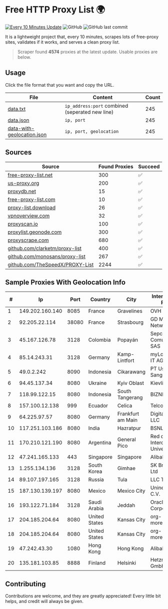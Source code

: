 
# Free HTTP Proxy List 🌍

[![Every 10 Minutes Update](https://github.com/mertguvencli/http-proxy-list/actions/workflows/main.yml/badge.svg?branch=main)](https://github.com/mertguvencli/http-proxy-list/actions/workflows/main.yml)
![GitHub](https://img.shields.io/github/license/mertguvencli/http-proxy-list)
![GitHub last commit](https://img.shields.io/github/last-commit/mertguvencli/http-proxy-list)

It is a lightweight project that, every 10 minutes, scrapes lots of free-proxy sites, validates if it works, and serves a clean proxy list.


> Scraper found **4574** proxies at the latest update. Usable proxies are below.

## Usage

Click the file format that you want and copy the URL.


|File|Content|Count|
|----|-------|-----|
|[data.txt](https://raw.githubusercontent.com/mertguvencli/http-proxy-list/main/proxy-list/data.txt)|`ip_address:port` combined (seperated new line)|245|
|[data.json](https://raw.githubusercontent.com/mertguvencli/http-proxy-list/main/proxy-list/data.json)|`ip, port`|245|
|[data-with-geolocation.json](https://raw.githubusercontent.com/mertguvencli/http-proxy-list/main/proxy-list/data-with-geolocation.json)|`ip, port, geolocation`|245|

## Sources

|Source|Found Proxies|Succeed|
|------|-------------|-------|
|[free-proxy-list.net](https://free-proxy-list.net)|300|✅|
|[us-proxy.org](https://www.us-proxy.org)|200|✅|
|[proxydb.net](http://proxydb.net)|15|✅|
|[free-proxy-list.com](https://free-proxy-list.com/?page=&port=&type%5B%5D=http&type%5B%5D=https&up_time=0&search=Search)|10|✅|
|[proxy-list.download](https://www.proxy-list.download/HTTP)|26|✅|
|[vpnoverview.com](https://vpnoverview.com/privacy/anonymous-browsing/free-proxy-servers)|32|✅|
|[proxyscan.io](https://www.proxyscan.io)|100|✅|
|[proxylist.geonode.com](https://proxylist.geonode.com/api/proxy-list?limit=300&page=1&sort_by=lastChecked&sort_type=desc&protocols=http,https)|300|✅|
|[proxyscrape.com](https://api.proxyscrape.com/v2/?request=displayproxies&protocol=http&timeout=10000&country=all&ssl=all&anonymity=all)|680|✅|
|[github.com/clarketm/proxy-list](https://raw.githubusercontent.com/clarketm/proxy-list/master/proxy-list-raw.txt)|400|✅|
|[github.com/monosans/proxy-list](https://raw.githubusercontent.com/monosans/proxy-list/main/proxies/http.txt)|267|✅|
|[github.com/TheSpeedX/PROXY-List](https://raw.githubusercontent.com/TheSpeedX/PROXY-List/master/http.txt)|2244|✅|


## Sample Proxies With Geolocation Info

|#|Ip|Port|Country|City|Internet Service Provider|
|-|--|----|-------|----|-------------------------|
|1|149.202.160.140|8085|France|Gravelines|OVH SAS|
|2|92.205.22.114|38080|France|Strasbourg|GD MASS Network|
|3|45.167.126.78|3128|Colombia|Popayán|Sepcom Comunicaciones SAS|
|4|85.14.243.31|3128|Germany|Kamp-Lintfort|myLoc managed IT AG|
|5|49.0.2.242|8090|Indonesia|Cikarawang|PT Usaha Adi Sanggoro|
|6|94.45.137.34|8080|Ukraine|Kyiv Oblast|Kievline LLC|
|7|118.99.122.15|8080|Indonesia|South Tangerang|BIZNET|
|8|157.100.12.138|999|Ecuador|Celica|Telconet S.A|
|9|64.225.97.57|8080|Germany|Frankfurt am Main|DigitalOcean, LLC|
|10|117.251.103.186|8080|India|Hazratpur|BSNL Internet|
|11|170.210.121.190|8080|Argentina|General Pico|Red de Interconexion Universitaria|
|12|47.241.165.133|443|Singapore|Singapore|Alibaba.com LLC|
|13|1.255.134.136|3128|South Korea|Gimhae|SK Broadband Co Ltd|
|14|89.107.197.165|3128|Russia|Tula|LLC TK Altair|
|15|187.130.139.197|8080|Mexico|Mexico City|Uninet S.A. de C.V.|
|16|193.122.71.184|3128|Saudi Arabia|Jeddah|Oracle Corporation|
|17|204.185.204.64|8080|United States|Kansas City|org-morenet.more.net|
|18|204.185.204.64|8080|United States|Kansas City|org-morenet.more.net|
|19|47.242.43.30|1080|Hong Kong|Hong Kong|Alibaba.com LLC|
|20|135.181.103.85|8888|Finland|Helsinki|Hetzner Online GmbH|



## Contributing

Contributions are welcome, and they are greatly appreciated! Every
little bit helps, and credit will always be given.

